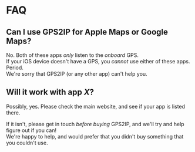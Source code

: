 # FAQ

## Can I use GPS2IP for Apple Maps or Google Maps?

No. Both of these apps _only_ listen to the _onboard_ GPS.  
If your iOS device doesn't have a GPS, you _cannot_ use either of these apps. Period.  
We're sorry that GPS2IP \(or any other app\) can't help you.

## Will it work with app _X_?

Possibly, yes. Please check the main website, and see if your app is listed there.

If it isn't, please get in touch _before buying_ GPS2IP, and we'll try and help figure out if you can!  
We're happy to help, and would prefer that you didn't buy something that you couldn't use.



